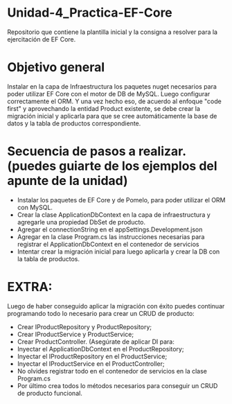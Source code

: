 # Unidad-4_Practica-EF-Core
Repositorio que contiene la plantilla inicial y la consigna a resolver para la ejercitación de EF Core.

# Objetivo general
Instalar en la capa de Infraestructura los paquetes nuget necesarios para poder utilizar EF Core con el motor de DB de MySQL. Luego configurar correctamente el ORM. Y una vez hecho eso, de acuerdo al enfoque "code first" y aprovechando la entidad Product existente, se debe crear la migración inicial y aplicarla para que se cree automáticamente la base de datos y la tabla de productos correspondiente.

# Secuencia de pasos a realizar. (puedes guiarte de los ejemplos del apunte de la unidad)
* Instalar los paquetes de EF Core y de Pomelo, para poder utilizar el ORM con MySQL.
* Crear la clase ApplicationDbContext en la capa de infraestructura y agregarle una propiedad DbSet de producto.
* Agregar el connectionString en el appSettings.Development.json
* Agregar en la clase Program.cs las instrucciones necesarias para registrar el ApplicationDbContext en el contenedor de servicios
* Intentar crear la migración inicial para luego aplicarla y crear la DB con la tabla de productos.

# EXTRA:
Luego de haber conseguido aplicar la migración con éxito puedes continuar programando todo lo necesario para crear un CRUD de producto:
* Crear IProductRepository y ProductRepository;
* Crear IProductService y ProductService;
* Crear ProductController.
(Asegúrate de aplicar DI para:
* Inyectar el ApplicationDbContext en el ProductRepository;
* Inyectar el IProductRepository en el ProductService;
* Inyectar el IProductService en el ProductController;
* No olvides registrar todo en el contenedor de servicios en la clase Program.cs
* Por último crea todos lo métodos necesarios para conseguir un CRUD de producto funcional.

